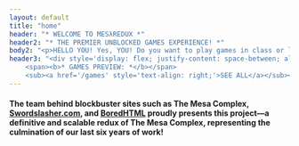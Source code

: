```yaml
---
layout: default
title: "home"
header: "* WELCOME TO MESλREDUX *"
header2: "* THE PREMIER UNBLOCKED GAMES EXPERIENCE! *"
body2: "<p>HELLO YOU! Yes, YOU! Do you want to play games in class or lecture or whateverwhathaveyou but are tired of <i>INVASIVE ADS</i>, <i>WEIRD REDIRECTS</i>, and the sort? Fret not my friend, <b>MESλREDUX</b> is here to help! Developed by a team of friends with over six years of experience and too many of our own bored days in school, is a site that promises to never have ads, never ask for money (unless we're actually broke), and with YOU the user, as our #1 priority!. Every clickbait Google Sites unblocked games site begone—make way for <b>MESλREDUX!</b>"
header3: "<div style='display: flex; justify-content: space-between; align-items: center;'>
    <span><b>* GAMES PREVIEW: *</b></span>
    <sub><a href='/games' style='text-align: right;'>SEE ALL</a></sub></div>"
---
```


#### The team behind blockbuster sites such as **The Mesa Complex**, [Swordslasher.com](https://swordslasher.com/), and [BoredHTML](https://bored.pisaucer.com/) proudly presents this project—a definitive and scalable redux of The Mesa Complex, representing the culmination of our last six years of work!
